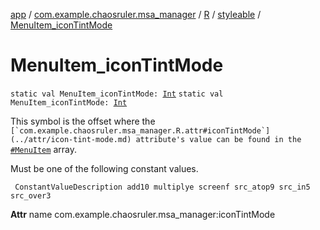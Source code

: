 [app](../../../index.md) / [com.example.chaosruler.msa_manager](../../index.md) / [R](../index.md) / [styleable](index.md) / [MenuItem_iconTintMode](.)

# MenuItem_iconTintMode

`static val MenuItem_iconTintMode: `[`Int`](https://kotlinlang.org/api/latest/jvm/stdlib/kotlin/-int/index.html)
`static val MenuItem_iconTintMode: `[`Int`](https://kotlinlang.org/api/latest/jvm/stdlib/kotlin/-int/index.html)

This symbol is the offset where the ``[`com.example.chaosruler.msa_manager.R.attr#iconTintMode`](../attr/icon-tint-mode.md) attribute's value can be found in the ``[`#MenuItem`](-menu-item.md) array.

Must be one of the following constant values.

     ConstantValueDescription add10 multiplye screenf src_atop9 src_in5 src_over3

**Attr**
name com.example.chaosruler.msa_manager:iconTintMode

